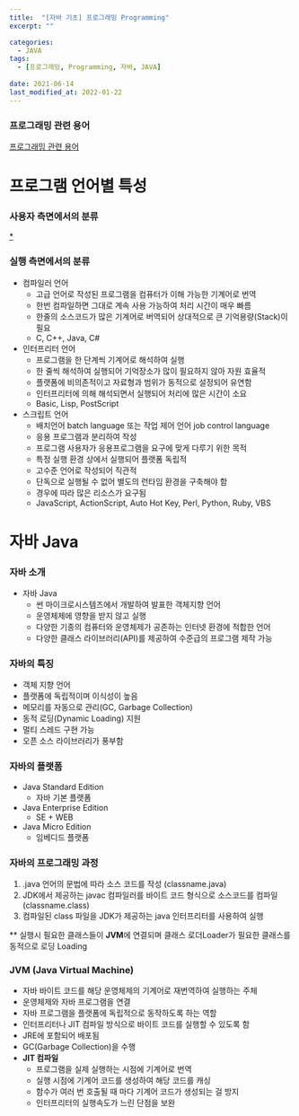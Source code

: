 ```yaml
---
title:  "[자바 기초] 프로그래밍 Programming"
excerpt: ""

categories:
  - JAVA
tags:
  - [프로그래밍, Programming, 자바, JAVA]
 
date: 2021-06-14
last_modified_at: 2022-01-22
---
```


### 프로그래밍 관련 용어

[프로그래밍 관련 용어](https://www.notion.so/30c38f71797a485c8f90aff32f407bb4)

# 프로그램 언어별 특성

### 사용자 측면에서의 분류

[*](https://www.notion.so/974e15e20abb4b1890c1d80717baed4f)

### 실행 측면에서의 분류

- 컴파일러 언어
    - 고급 언어로 작성된 프로그램을 컴퓨터가 이해 가능한 기계어로 번역
    - 한번 컴파일하면 그대로 계속 사용 가능하여 처리 시간이 매우 빠름
    - 한줄의 소스코드가 많은 기계어로 버역되어 상대적으로 큰 기억용량(Stack)이 필요
    - C, C++, Java, C#
- 인터프리터 언어
    - 프로그램을 한 단계씩 기계어로 해석하여 실행
    - 한 줄씩 해석하여 실행되어 기억장소가 많이 필요하지 않아 자원 효율적
    - 플랫폼에 비의존적이고 자료형과 범위가 동적으로 설정되어 유연함
    - 인터프리터에 의해 해석되면서 실행되어 처리에 많은 시간이 소요
    - Basic, Lisp, PostScript
- 스크립트 언어
    - 배치언어 batch language 또는 작업 제어 언어 job control language
    - 응용 프로그램과 분리하여 작성
    - 프로그램 사용자가 응용프로그램을 요구에 맞게 다루기 위한 목적
    - 특정 실행 환경 상에서 실행되어 플랫폼 독립적
    - 고수준 언어로 작성되어 직관적
    - 단독으로 실행될 수 없어 별도의 런타임 환경을 구축해야 함
    - 경우에 따라 많은 리소스가 요구됨
    - JavaScript, ActionScript, Auto Hot Key, Perl, Python, Ruby, VBS

# 자바 Java

### 자바 소개

- 자바 Java
    - 썬 마이크로시스템즈에서 개발하여 발표한 객체지향 언어
    - 운영체제에 영향을 받지 않고 실행
    - 다양한 기종의 컴퓨터와 운영체제가 공존하는 인터넷 환경에 적합한 언어
    - 다양한 클래스 라이브러리(API)를 제공하여 수준급의 프로그램 제작 가능

### 자바의 특징

- 객체 지향 언어
- 플랫폼에 독립적이며 이식성이 높음
- 메모리를 자동으로 관리(GC, Garbage Collection)
- 동적 로딩(Dynamic Loading) 지원
- 멀티 스레드 구현 가능
- 오픈 소스 라이브러리가 풍부함

### 자바의 플랫폼

- Java Standard Edition
    - 자바 기본 플랫폼
- Java Enterprise Edition
    - SE + WEB
- Java Micro Edition
    - 임베디드 플랫폼

### 자바의 프로그래밍 과정

1. .java 언어의 문법에 따라 소스 코드를 작성 (classname.java)
2. JDK에서 제공하는 javac 컴파일러를 바이트 코드 형식으로 소스코드를 컴파일 (classname.class)
3. 컴파일된 class 파일을 JDK가 제공하는 java 인터프리터를 사용하여 실행

** 실행시 필요한 클래스들이 **JVM**에 연결되며 클래스 로더Loader가 필요한 클래스를 동적으로 로딩 Loading

### JVM (Java Virtual Machine)

- 자바 바이트 코드를 해당 운영체제의 기계어로 재번역하여 실행하는 주체
- 운영체제와 자바 프로그램을 연결
- 자바 프로그램을 플랫폼에 독립적으로 동작하도록 하는 역할
- 인터프리터나 JIT 컴파일 방식으로 바이트 코드를 실행할 수 있도록 함
- JRE에 포함되어 배포됨
- GC(Garbage Collection)을 수행
- **JIT 컴파일**
  - 프로그램을 실제 실행하는 시점에 기계어로 번역
  - 실행 시점에 기계어 코드를 생성하여 해당 코드를 캐싱
  - 함수가 여러 번 호출될 때 마다 기계어 코드가 생성되는 걸 방지
  - 인터프리터의 실행속도가 느린 단점을 보완
